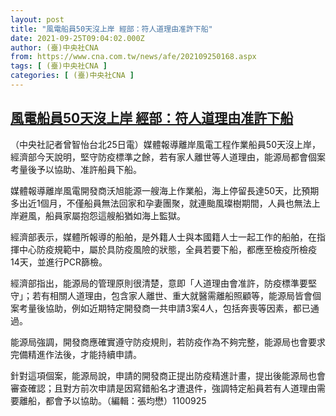 ```yaml
---
layout: post
title: "風電船員50天沒上岸 經部：符人道理由准許下船"
date: 2021-09-25T09:04:02.000Z
author: (臺)中央社CNA
from: https://www.cna.com.tw/news/afe/202109250168.aspx
tags: [ (臺)中央社CNA ]
categories: [ (臺)中央社CNA ]
---
```

<!--1632560642000-->
[風電船員50天沒上岸 經部：符人道理由准許下船](https://www.cna.com.tw/news/afe/202109250168.aspx)
------

<div>
<div></div><div class="paragraph"><p>（中央社記者曾智怡台北25日電）媒體報導離岸風電工程作業船員50天沒上岸，經濟部今天說明，堅守防疫標準之餘，若有家人離世等人道理由，能源局都會個案考量後予以協助、准許船員下船。</p><p>媒體報導離岸風電開發商沃旭能源一艘海上作業船，海上停留長達50天，比預期多出近1個月，不僅船員無法回家和孕妻團聚，就連颱風璨樹期間，人員也無法上岸避風，船員家屬抱怨這艘船猶如海上監獄。</p><p>經濟部表示，媒體所報導的船舶，是外籍人士與本國籍人士一起工作的船舶，在指揮中心防疫規範中，屬於具防疫風險的狀態，全員若要下船，都應至檢疫所檢疫14天，並進行PCR篩檢。</p><p>經濟部指出，能源局的管理原則很清楚，意即「人道理由會准許，防疫標準要堅守」；若有相關人道理由，包含家人離世、重大就醫需離船照顧等，能源局皆會個案考量後協助，例如近期特定開發商一共申請3案4人，包括奔喪等因素，都已通過。</p><p>能源局強調，開發商應確實遵守防疫規則，若防疫作為不夠完整，能源局也會要求完備精進作法後，才能持續申請。</p><p>針對這項個案，能源局說，申請的開發商正提出防疫精進計畫，提出後能源局也會審查確認；且對方前次申請是因寫錯船名才遭退件，強調特定船員若有人道理由需要離船，都會予以協助。（編輯：張均懋）1100925</p></div>
</div>
